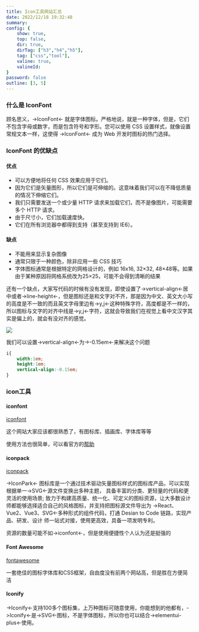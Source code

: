```yaml
---
title: Icon工具网站汇总
date: 2022/12/18 19:32:48
summary: 
config: {
    show: true,
    top: false,
    dir: true,
    dirTag: ["h3","h4","h5"],
    tag: ["css","tool"],
    valine: true,
    valineId: 
}
password: false
outline: [3, 5]
---
```


<other-TheIconAnimation />

### 什么是 IconFont

顾名思义，->IconFont<- 就是字体图标。严格地说，就是一种字体，但是，它们不包含字母或数字，而是包含符号和字形。您可以使用 CSS 设置样式，就像设置常规文本一样，这使得 ->IconFont<- 成为 Web 开发时图标的热门选择。

### IconFont 的优缺点

#### 优点

+ 可以方便地将任何 CSS 效果应用于它们。
+ 因为它们是矢量图形，所以它们是可伸缩的。这意味着我们可以在不降低质量的情况下伸缩它们。
+ 我们只需要发送一个或少量 HTTP 请求来加载它们，而不是像图片，可能需要多个 HTTP 请求。
+ 由于尺寸小，它们加载速度快。
+ 它们在所有浏览器中都得到支持（甚至支持到 IE6）。

#### 缺点

+ 不能用来显示复杂图像
+ 通常只限于一种颜色，除非应用一些 CSS 技巧
+ 字体图标通常是根据特定的网格设计的，例如 16x16, 32×32, 48×48等。如果由于某种原因将网格系统改为25×25，可能不会得到清晰的结果

还有一个缺点，大家写代码的时候有没有发现，即使设置了->vertical-align<-居中或者->line-height<-，但是图标还是和文字对不齐，那是因为中文、英文大小写的高度是不一致的而且英文字母里边有->y,j<-这种特殊字符，高度都是不一样的，所以图标与文字的对齐中线是->y,j<-字符，这就会导致我们在视觉上看中文汉字其实是偏上的，就会有没对齐的感觉。

<img src="https://cdn.chenyingshuang.cn/blog/other/YiCiXingGaoDingicon/1.png" />

我们可以设置->vertical-align<-为->-0.15em<-来解决这个问题

```css
i{
    width:1em;
    height:1em;
    vertical-align:-0.15em;   
}
```

### icon工具

#### iconfont

[iconfont](https://www.iconfont.cn/home/index)

这个网站大家应该都很熟悉了，有图标库、插画库、字体库等等

使用方法也很简单，可以看官方的[帮助](https://www.iconfont.cn/help/detail?spm=a313x.7781069.1998910419.d8d11a391&helptype=code)

#### iconpack

[iconpack](https://iconpark.oceanengine.com/home)

->IconPark<- 图标库是一个通过技术驱动矢量图标样式的图标库产品，可以实现根据单一->SVG<-源文件变换出多种主题， 具备丰富的分类、更轻量的代码和更灵活的使用场景;
致力于构建高质量、统一化、可定义的图标资源，让大多数设计师都能够选择适合自己的风格图标，并支持把图标源文件导出为
->React、Vue2、Vue3、SVG<-多种形式的组件代码，打通 Desian to Code 链路，实现产品、研发、设计
师一站式对接，使用更高效，具备一项发明专利。

资源的数量可能不如->iconfont<-，但是使用便捷性个人认为还是挺强的

#### Font Awesome

[fontawesome](https://fontawesome.dashgame.com/)

一套绝佳的图标字体库和CSS框架，自由度没有前两个网站高，但是胜在方便简洁

#### Iconify

->Iconify<-支持100多个图标集，上万种图标可随意使用，你能想到的他都有，->Iconify<-是->SVG<-图标，不是字体图标，所以你也可以结合->elementui-plus<-使用。